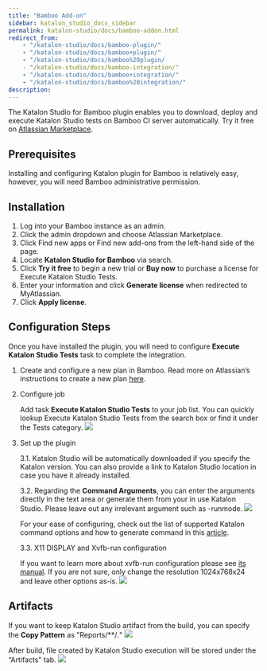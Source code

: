 ```yaml
---
title: "Bamboo Add-on"
sidebar: katalon_studio_docs_sidebar
permalink: katalon-studio/docs/bamboo-addon.html
redirect_from:
    - "/katalon-studio/docs/bamboo-plugin/"
    - "/katalon-studio/docs/bamboo+plugin/"
    - "/katalon-studio/docs/bamboo%20plugin/
    - "/katalon-studio/docs/bamboo-integration/"
    - "/katalon-studio/docs/bamboo+integration/"
    - "/katalon-studio/docs/bamboo%20integration/"
description:
---
```

The Katalon Studio for Bamboo plugin enables you to download, deploy and execute Katalon Studio tests on Bamboo CI server automatically. Try it free on [Atlassian Marketplace](https://marketplace.atlassian.com/apps/1220235/katalon-studio-for-bamboo). 

Prerequisites
-------------

Installing and configuring Katalon plugin for Bamboo is relatively easy, however, you will need Bamboo administrative permission. 

Installation
------------
1. Log into your Bamboo instance as an admin.
2. Click the admin dropdown and choose Atlassian Marketplace.
3. Click Find new apps or Find new add-ons from the left-hand side of the page.
4. Locate **Katalon Studio for Bamboo** via search.
5. Click **Try it free** to begin a new trial or **Buy now** to purchase a license for Execute Katalon Studio Tests.
6. Enter your information and click **Generate license** when redirected to MyAtlassian.
7. Click **Apply license**.

Configuration Steps
-------------------
Once you have installed the plugin, you will need to configure **Execute Katalon Studio Tests** task to complete the integration. 

1. Create and configure a new plan in Bamboo. Read more on Atlassian’s instructions to create a new plan [here](https://confluence.atlassian.com/bamboo/creating-a-plan-289276868.html).

2. Configure job

   Add task **Execute Katalon Studio Tests** to your job list. You can quickly lookup Execute Katalon Studio Tests from the search box or find it under the Tests category. 
    ![](https://github.com/katalon-studio/docs-images/raw/master/katalon-studio/docs/bamboo-integration/bamboo-tasktypes.png)

3. Set up the plugin
    
    3.1. Katalon Studio will be automatically downloaded if you specify the Katalon version. You can also provide a link to Katalon Studio location in case you have it already installed. 

    3.2. Regarding the **Command Arguments**, you can enter the arguments directly in the text area or generate them from your in use Katalon Studio. Please leave out any irrelevant argument such as -runmode. 
    ![](https://github.com/katalon-studio/docs-images/raw/master/katalon-studio/docs/bamboo-integration/bamboo-commandarguments.png)

    For your ease of configuring, check out the list of supported Katalon command options and how to generate command in this [article](https://docs.katalon.com/katalon-studio/docs/console-mode-execution.html#katalon-command-line-options).

    3.3. X11 DISPLAY and Xvfb-run configuration
    
    If you want to learn more about xvfb-run configuration please see [its manual](http://manpages.ubuntu.com/manpages/xenial/man1/xvfb-run.1.html). If you are not sure, only change the resolution 1024x768x24 and leave other options as-is.
    ![](https://github.com/katalon-studio/docs-images/raw/master/katalon-studio/docs/bamboo-integration/bamboo-x11.png)

Artifacts
---------

If you want to keep Katalon Studio artifact from the build, you can specify the **Copy Pattern** as "Reports/**/*.*"
![](https://github.com/katalon-studio/docs-images/raw/master/katalon-studio/docs/bamboo-integration/bamboo-artifactdefinition.png)

After build, file created by Katalon Studio execution will be stored under the “Artifacts" tab.
![](https://github.com/katalon-studio/docs-images/raw/master/katalon-studio/docs/bamboo-integration/bamboo-viewartifact.png)

